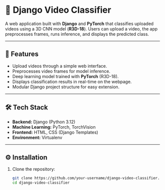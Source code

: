 # 🎥 Django Video Classifier

A web application built with **Django** and **PyTorch** that classifies uploaded videos using a 3D CNN model (**R3D-18**). Users can upload a video, the app preprocesses frames, runs inference, and displays the predicted class.

---

## 🚀 Features
- Upload videos through a simple web interface.
- Preprocesses video frames for model inference.
- Deep learning model trained with **PyTorch** (R3D-18).
- Displays classification results in real-time on the webpage.
- Modular Django project structure for easy extension.

---

## 🛠️ Tech Stack
- **Backend:** Django (Python 3.12)
- **Machine Learning:** PyTorch, TorchVision
- **Frontend:** HTML, CSS (Django Templates)
- **Environment:** Virtualenv

---

## ⚙️ Installation

1. Clone the repository:
   ```bash
   git clone https://github.com/your-username/django-video-classifier.git
   cd django-video-classifier
